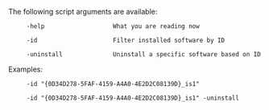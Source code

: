 The following script arguments are available:

         -help                   What you are reading now
         
         -id                     Filter installed software by ID
         
         -uninstall              Uninstall a specific software based on ID
         
Examples:

         -id "{0D34D278-5FAF-4159-A4A0-4E2D2C08139D}_is1"
         
         -id "{0D34D278-5FAF-4159-A4A0-4E2D2C08139D}_is1" -uninstall
         
